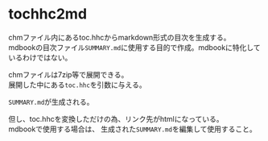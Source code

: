 # tochhc2md

chmファイル内にあるtoc.hhcからmarkdown形式の目次を生成する。  
mdbookの目次ファイル`SUMMARY.md`に使用する目的で作成。mdbookに特化しているわけではない。  

chmファイルは7zip等で展開できる。  
展開した中にある`toc.hhc`を引数に与える。  

`SUMMARY.md`が生成される。

但し、toc.hhcを変換しただけの為、リンク先がhtmlになっている。  
mdbookで使用する場合は、 生成された`SUMMARY.md`を編集して使用すること。  


